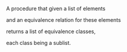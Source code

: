 A procedure that given a list of elements

and an equivalence relation for these elements 

returns a list of equivalence classes, 

each class being a sublist. 
